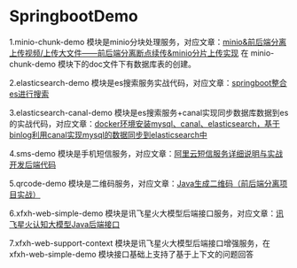 # SpringbootDemo
1.minio-chunk-demo 模块是minio分块处理服务，对应文章：[minio&前后端分离上传视频/上传大文件——前后端分离断点续传&minio分片上传实现](https://blog.csdn.net/qq_62982856/article/details/129002288)
在 minio-chunk-demo 模块下的doc文件下有数据库表的创建。

2.elasticsearch-demo 模块是es搜索服务实战代码，对应文章：[springboot整合es进行搜索](https://blog.csdn.net/qq_62982856/article/details/129722916)

3.elasticsearch-canal-demo 模块是es搜索服务+canal实现同步数据库数据到es的实战代码，对应文章：[docker环境安装mysql、canal、elasticsearch，基于binlog利用canal实现mysql的数据同步到elasticsearch中](https://blog.csdn.net/qq_62982856/article/details/129875733)

4.sms-demo 模块是手机短信服务，对应文章：[阿里云短信服务详细说明与实战开发后端代码](https://blog.csdn.net/qq_62982856/article/details/129901491)

5.qrcode-demo 模块是二维码服务，对应文章：[Java生成二维码（前后端分离项目实战）](https://blog.csdn.net/qq_62982856/article/details/132572246)

6.xfxh-web-simple-demo 模块是讯飞星火大模型后端接口服务，对应文章：[讯飞星火认知大模型Java后端接口](https://blog.csdn.net/qq_62982856/article/details/133151673)

7.xfxh-web-support-context 模块是讯飞星火大模型后端接口增强服务，在 xfxh-web-simple-demo 模块接口基础上支持了基于上下文的问题回答